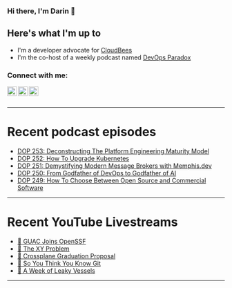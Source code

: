 ### Hi there, I'm Darin 👋

## Here's what I'm up to
- I'm a developer advocate for [CloudBees][cloudbees-website]
- I'm the co-host of a weekly podcast named [DevOps Paradox][dop-website]

### Connect with me:

[<img align="left" alt="darinpope | Twitter" width="22px" src="https://cdn.jsdelivr.net/npm/simple-icons@v3/icons/twitter.svg" />][twitter]
[<img align="left" alt="darinpope | LinkedIn" width="22px" src="https://cdn.jsdelivr.net/npm/simple-icons@v3/icons/linkedin.svg" />][linkedin]
[<img align="left" alt="darinpope | Instagram" width="22px" src="https://cdn.jsdelivr.net/npm/simple-icons@v3/icons/instagram.svg" />][instagram]

<br />
<br />

---

# Recent podcast episodes
<!-- BLOG-POST-LIST:START -->
- [DOP 253: Deconstructing The Platform Engineering Maturity Model](https://www.devopsparadox.com/episodes/deconstructing-the-platform-engineering-maturity-model-253/)
- [DOP 252: How To Upgrade Kubernetes](https://www.devopsparadox.com/episodes/how-to-upgrade-kubernetes-252/)
- [DOP 251: Demystifying Modern Message Brokers with Memphis.dev](https://www.devopsparadox.com/episodes/demystifying-modern-message-brokers-with-memphis-dev-251/)
- [DOP 250: From Godfather of DevOps to Godfather of AI](https://www.devopsparadox.com/episodes/from-godfather-of-devops-to-godfather-of-ai-250/)
- [DOP 249: How To Choose Between Open Source and Commercial Software](https://www.devopsparadox.com/episodes/how-to-choose-between-open-source-and-commercial-software-249/)
<!-- BLOG-POST-LIST:END -->

---

# Recent YouTube Livestreams
<!-- YOUTUBE:START -->
- [🔴 GUAC Joins OpenSSF](https://www.youtube.com/watch?v=363Wnk3jqNc)
- [🔴 The XY Problem](https://www.youtube.com/watch?v=KrZjaT-IRZs)
- [🔴 Crossplane Graduation Proposal](https://www.youtube.com/watch?v=robOaMXzKww)
- [🔴 So You Think You Know Git](https://www.youtube.com/watch?v=EwoFLjavt_w)
- [🔴 A Week of Leaky Vessels](https://www.youtube.com/watch?v=sIFBSxEvVnU)
<!-- YOUTUBE:END -->

---


[website]: https://www.darinpope.com/
[twitter]: https://twitter.com/darinpope
[youtube]: https://youtube.com/darinpope
[instagram]: https://instagram.com/darinpope
[linkedin]: https://linkedin.com/in/darinpope
[cloudbees-website]: https://www.cloudbees.com/
[dop-website]: https://www.devopsparadox.com/

<!--
**darinpope/darinpope** is a ✨ _special_ ✨ repository because its `README.md` (this file) appears on your GitHub profile.

Here are some ideas to get you started:

- 🔭 I’m currently working on ...
- 🌱 I’m currently learning ...
- 👯 I’m looking to collaborate on ...
- 🤔 I’m looking for help with ...
- 💬 Ask me about ...
- 📫 How to reach me: ...
- 😄 Pronouns: ...
- ⚡ Fun fact: ...
-->
